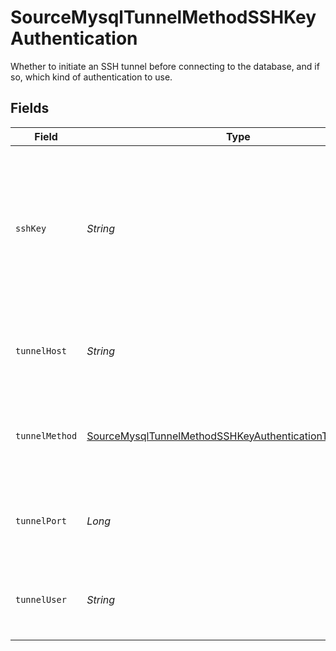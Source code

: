 # SourceMysqlTunnelMethodSSHKeyAuthentication

Whether to initiate an SSH tunnel before connecting to the database, and if so, which kind of authentication to use.


## Fields

| Field                                                                                                                                     | Type                                                                                                                                      | Required                                                                                                                                  | Description                                                                                                                               | Example                                                                                                                                   |
| ----------------------------------------------------------------------------------------------------------------------------------------- | ----------------------------------------------------------------------------------------------------------------------------------------- | ----------------------------------------------------------------------------------------------------------------------------------------- | ----------------------------------------------------------------------------------------------------------------------------------------- | ----------------------------------------------------------------------------------------------------------------------------------------- |
| `sshKey`                                                                                                                                  | *String*                                                                                                                                  | :heavy_check_mark:                                                                                                                        | OS-level user account ssh key credentials in RSA PEM format ( created with ssh-keygen -t rsa -m PEM -f myuser_rsa )                       |                                                                                                                                           |
| `tunnelHost`                                                                                                                              | *String*                                                                                                                                  | :heavy_check_mark:                                                                                                                        | Hostname of the jump server host that allows inbound ssh tunnel.                                                                          |                                                                                                                                           |
| `tunnelMethod`                                                                                                                            | [SourceMysqlTunnelMethodSSHKeyAuthenticationTunnelMethod](../../models/shared/SourceMysqlTunnelMethodSSHKeyAuthenticationTunnelMethod.md) | :heavy_check_mark:                                                                                                                        | Connect through a jump server tunnel host using username and ssh key                                                                      |                                                                                                                                           |
| `tunnelPort`                                                                                                                              | *Long*                                                                                                                                    | :heavy_minus_sign:                                                                                                                        | Port on the proxy/jump server that accepts inbound ssh connections.                                                                       | 22                                                                                                                                        |
| `tunnelUser`                                                                                                                              | *String*                                                                                                                                  | :heavy_check_mark:                                                                                                                        | OS-level username for logging into the jump server host.                                                                                  |                                                                                                                                           |
